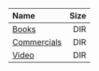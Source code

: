|Name|Size|
|:---|---:|
|[Books](Books/index.html)|DIR|
|[Commercials](Commercials/index.html)|DIR|
|[Video](Video/index.html)|DIR|
